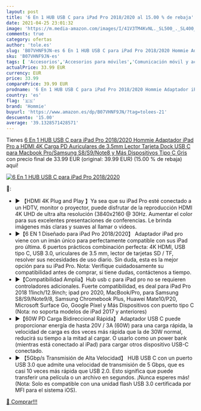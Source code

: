 ```yaml
---
layout: post
title: '6 En 1 HUB USB C para iPad Pro 2018/2020 al 15.00 % de rebaja'
date: 2021-04-25 23:01:32
image: 'https://m.media-amazon.com/images/I/41V3TM4KvNL._SL500_._SL400_.jpg'
comments: true
category: ofertas
author: 'tole.es'
slug: 'B07VHNF9JN-es 6 En 1 HUB USB C para iPad Pro 2018/2020 Hommie Adaptador...'
sku: 'B07VHNF9JN-es'
tags: [ 'Accesorios','Accesorios para móviles','Comunicación móvil y accesorios','Electrónica','Informática','Lápices para tabletas gráficas','Punteros para móviles','Teclados, ratones y periféricos de entrada','hommie','ipad', ]
actualPrice: 33.99 EUR
currency: EUR
price: 33.99
comparePrice: 39.99 EUR
prodname: '6 En 1 HUB USB C para iPad Pro 2018/2020 Hommie Adaptador iPad Pro a HDMI 4K Carga PD Auriculares de 3.5mm Lector Tarjeta Dock USB C para Macbook Pro/Samsung S8/S9/Note8 y Más Dispositivos Tipo C Gris'
country: 'es'
flag: '🇪🇸'
brand: 'Hommie'
buyurl: 'https://www.amazon.es/dp/B07VHNF9JN/?tag=tolees-21'
descuento: '15.00'
average: '39.1328571428571'
---
```


Tienes [6 En 1 HUB USB C para iPad Pro 2018/2020 Hommie Adaptador iPad Pro a HDMI 4K Carga PD Auriculares de 3.5mm Lector Tarjeta Dock USB C para Macbook Pro/Samsung S8/S9/Note8 y Más Dispositivos Tipo C Gris](https://www.amazon.es/dp/B07VHNF9JN/?tag=tolees-21) con precio final de  33.99 EUR (original: 39.99 EUR) (15.00 %  de rebaja) aqui!

[![6 En 1 HUB USB C para iPad Pro 2018/2020](https://m.media-amazon.com/images/I/41V3TM4KvNL._SL500_._SL400_.jpg)](https://www.amazon.es/dp/B07VHNF9JN/?tag=tolees-21)

🔎:

- ▶ 【HDMI 4K Plug and Play 】Ya sea que su iPad Pro esté conectado a un HDTV, monitor o proyector, puede disfrutar de la reproducción HDMI 4K UHD de ultra alta resolución (3840x2160 @ 30Hz. Aumentar el color para sus excelentes presentaciones de conferencias. Le brinda imágenes más claras y suaves al llamar o videos.
- ▶【6 EN 1 Diseñado para iPad Pro 2018/2020】 Adaptador iPad pro viene con un imán único para perfectamente compatible con sus iPad pro última. 6 puertos prácticos combinación perfecta: 4K HDMI, USB tipo C, USB 3.0, uriculares de 3.5 mm, lector de tarjetas SD / TF, resolver sus necesidades de uso diario. Sin duda, esta es la mejor opción para su iPad Pro. Nota: Verifique cuidadosamente su compatibilidad antes de comprar, si tiene dudas, contáctenos a tiempo.
- ▶【Compatibilidad Amplia】Hub usb c para iPad pro no se requieren controladores adicionales. Fuerte compatibilidad, es deal para iPad Pro 2018 11inch/12.9inch; ipad pro 2020, MacBook/Pro, para Samsung S8/S9/Note9/8, Samsung Chromebook Plus, Huawei Mate10/P20, Microsoft Surface Go, Google Píxel y Más Dispositivos con puerto tipo C (Nota: no soporta modelos de iPad 2017 y anteriores)
- ▶【60W PD Carga Bidireccional Rápida】 Adaptador USB C puede proporcionar energía de hasta 20V / 3A (60W) para una carga rápida, la velocidad de carga es dos veces más rápida que la de 30W normal, reducirá su tiempo a la mitad al cargar. O usarlo como un power bank (mientras está conectado al iPad) para cargar otros dispositivo USB-C conectado.
- ▶ 【5Gbp/s Transmisión de Alta Velocidad】 HUB USB C con un puerto USB 3.0 que admite una velocidad de transmisión de 5 Gbps, que es casi 10 veces más rápida que USB 2.0. Esto significa que puede transferir una película o un archivo en segundos. ¡Nunca esperes más! (Nota: Solo es compatible con una unidad flash USB 3.0 certificada por MFI para el sistema iOS).

[🛒 Comprar!!!](https://www.amazon.es/dp/B07VHNF9JN/?tag=tolees-21)
